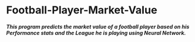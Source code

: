 # Football-Player-Market-Value

##### This program predicts the market value of a football player based on his Performance stats and the League he is playing using Neural Network.
